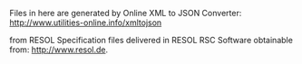 Files in here are generated by Online XML to JSON Converter:
http://www.utilities-online.info/xmltojson

from RESOL Specification files delivered in RESOL RSC Software obtainable from:
http://www.resol.de.